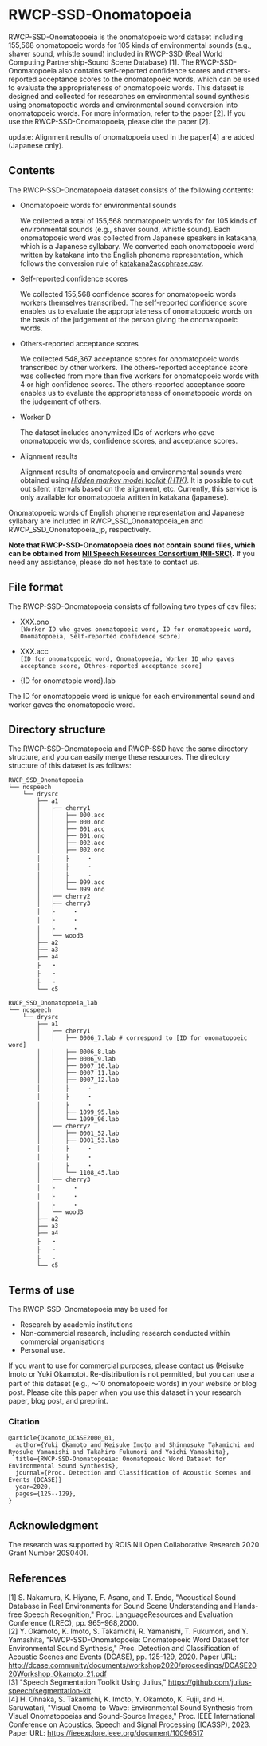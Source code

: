 # RWCP-SSD-Onomatopoeia

RWCP-SSD-Onomatopoeia is the onomatopoeic word dataset including 155,568 onomatopoeic words for 105 kinds of environmental sounds (e.g., shaver sound, whistle sound) included in RWCP-SSD (Real World Computing Partnership-Sound Scene Database) [1].
The RWCP-SSD-Onomatopoeia also contains self-reported confidence scores and others-reported acceptance scores to the onomatopoeic words, which can be used to evaluate the appropriateness of onomatopoeic words.
This dataset is designed and collected for researches on environmental sound synthesis using onomatopoetic words and environmental sound conversion into onomatopoeic words. For more information, refer to the paper [2]. If you use the RWCP-SSD-Onomatopoeia, please cite the paper [2].  

update: Alignment results of onomatopoeia used in the paper[4] are added (Japanese only).


## Contents

The RWCP-SSD-Onomatopoeia dataset consists of the following contents:

- Onomatopoeic words for environmental sounds

	We collected a total of 155,568 onomatopoeic words for for 105 kinds of environmental sounds (e.g., shaver sound, whistle sound). Each onomatopoeic word was collected from Japanese speakers in katakana, which is a Japanese syllabary. We converted each onomatopoeic word written by katakana into the English phoneme representation, which follows the conversion rule of [katakana2accphrase.csv](https://github.com/KeisukeImoto/RWCPSSD_Onomatopoeia/blob/master/katakana2accphrase.csv).

- Self-reported confidence scores

	We collected 155,568 confidence scores for onomatopoeic words workers themselves transcribed. The self-reported confidence score enables us to evaluate the appropriateness of onomatopoeic words on the basis of the judgement of the person giving the onomatopoeic words.

- Others-reported acceptance scores

	We collected 548,367 acceptance scores for onomatopoeic words transcribed by other workers. The others-reported acceptance score was collected from more than five workers for onomatopoeic words with 4 or high confidence scores. The others-reported acceptance score enables us to evaluate the appropriateness of onomatopoeic words on the judgement of others.

- WorkerID

	The dataset includes anonymized IDs of workers who gave onomatopoeic words, confidence scores, and acceptance scores.

- Alignment results

	Alignment results of onomatopoeia and environmental sounds were obtained using [*Hidden markov model toolkit (HTK)*](https://htk.eng.cam.ac.uk/). It is possible to cut out silent intervals based on the alignment, etc. Currently, this service is only available for onomatopoeia written in katakana (japanese).

Onomatopoeic words of English phoneme representation and Japanese syllabary are included in RWCP_SSD_Ononatopoeia_en and RWCP_SSD_Ononatopoeia_jp, respectively.

**Note that RWCP-SSD-Onomatopoeia does not contain sound files, which can be obtained from [NII Speech Resources Consortium (NII-SRC)](http://research.nii.ac.jp/src/en/index.html).** If you need any assistance, please do not hesitate to contact us.


## File format

The RWCP-SSD-Onomatopoeia consists of following two types of csv files:

- XXX.ono  
	``[Worker ID who gaves onomatopoeic word, ID for onomatopoeic word, Onomatopoeia, Self-reported confidence score]``

- XXX.acc  
	``[ID for onomatopoeic word, Onomatopoeia, Worker ID who gaves acceptance score, Othres-reported acceptance score]``

- {ID for onomatopic word}.lab

The ID for onomatopoeic word is unique for each environmental sound and worker gaves the onomatopoeic word.

## Directory structure

The RWCP-SSD-Onomatopoeia and RWCP-SSD have the same directory structure, and you can easily merge these resources.
The directory structure of this dataset is as follows:

	RWCP_SSD_Onomatopoeia
	└── nospeech
	    └── drysrc
	        ├── a1
	        │   ├── cherry1
	        │   │   ├── 000.acc
	        │   │   ├── 000.ono
	        │   │   ├── 001.acc
	        │   │   ├── 001.ono
	        │   │   ├── 002.acc
	        │   │   ├── 002.ono
	        │   │   ├     ・
	        │   │   ├     ・
	        │   │   ├     ・
	        │   │   ├── 099.acc
	        │   │   └── 099.ono
	        │   ├── cherry2
	        │   ├── cherry3
	        │   ├     ・
	        │   ├     ・
	        │   ├     ・
	        │   └── wood3
	        ├── a2
	        ├── a3
	        ├── a4
	        ├   ・
	        ├   ・
	        ├   ・
	        └── c5

	RWCP_SSD_Onomatopoeia_lab
	└── nospeech
	    └── drysrc
	        ├── a1
	        │   ├── cherry1
	        │   │   ├── 0006_7.lab # correspond to [ID for onomatopoeic word]
	        │   │   ├── 0006_8.lab
	        │   │   ├── 0006_9.lab
	        │   │   ├── 0007_10.lab
	        │   │   ├── 0007_11.lab
	        │   │   ├── 0007_12.lab
	        │   │   ├     ・
	        │   │   ├     ・
	        │   │   ├     ・
	        │   │   ├── 1099_95.lab
	        │   │   └── 1099_96.lab
	        │   ├── cherry2
	        │   │   ├── 0001_52.lab
	        │   │   ├── 0001_53.lab
	        │   │   ├     ・
	        │   │   ├     ・
	        │   │   ├     ・
	        │   │   └── 1108_45.lab
	        │   ├── cherry3
	        │   ├     ・
	        │   ├     ・
	        │   ├     ・
	        │   └── wood3
	        ├── a2
	        ├── a3
	        ├── a4
	        ├   ・
	        ├   ・
	        ├   ・
	        └── c5

## Terms of use

The RWCP-SSD-Onomatopoeia may be used for 
- Research by academic institutions
- Non-commercial research, including research conducted within commercial organisations
- Personal use.

If you want to use for commercial purposes, please contact us (Keisuke Imoto or Yuki Okamoto).
Re-distribution is not permitted, but you can use a part of this dataset (e.g., 〜10 onomatopoeic words) in your website or blog post.
Please cite this paper when you use this dataset in your research paper, blog post, and preprint.

### Citation
```
@article{Okamoto_DCASE2000_01,
  author={Yuki Okamoto and Keisuke Imoto and Shinnosuke Takamichi and Ryosuke Yamanishi and Takahiro Fukumori and Yoichi Yamashita},
  title={RWCP-SSD-Onomatopoeia: Onomatopoeic Word Dataset for Environmental Sound Synthesis},
  journal={Proc. Detection and Classification of Acoustic Scenes and Events (DCASE)}
  year=2020,
  pages={125--129},
}
```

## Acknowledgment

The research was supported by ROIS NII Open Collaborative Research 2020 Grant Number 20S0401. 


## References
[1] S. Nakamura, K. Hiyane, F. Asano, and T. Endo, "Acoustical Sound Database in Real Environments for Sound Scene Understanding and Hands-free Speech Recognition," Proc. LanguageResources and Evaluation Conference (LREC), pp. 965–968,2000.  
[2] Y. Okamoto, K. Imoto, S. Takamichi, R. Yamanishi, T. Fukumori, and Y. Yamashita, "RWCP-SSD-Onomatopoeia: Onomatopoeic Word Dataset for Environmental Sound Synthesis," Proc. Detection and Classification of Acoustic Scenes and Events (DCASE), pp. 125-129, 2020. Paper URL: http://dcase.community/documents/workshop2020/proceedings/DCASE2020Workshop_Okamoto_21.pdf  
[3] "Speech Segmentation Toolkit Using Julius," https://github.com/julius-speech/segmentation-kit.  
[4] H. Ohnaka, S. Takamichi, K. Imoto, Y. Okamoto, K. Fujii, and H. Saruwatari, "Visual Onoma-to-Wave: Environmental Sound Synthesis from Visual Onomatopoeias and Sound-Source Images," Proc. IEEE International Conference on Acoustics, Speech and Signal Processing (ICASSP), 2023. Paper URL: https://ieeexplore.ieee.org/document/10096517